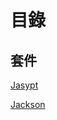 # 目錄

## 套件
[Jasypt](./Encode/spring-boot-Jasypt/README.MD)

[Jackson](./Json/jacksonDemo/README.MD)
